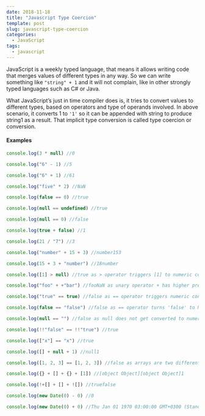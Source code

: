 ```yaml
---
date: 2018-11-18
title: "Javascript Type Coercion"
template: post
slug: javascript-type-coercion
categories:
  - JavaScript
tags:
  - javascript
---
```


JavaScript is a weekly typed language, that means it allows writing code that merges values of different types in any way. So we can write something like `"string" + 1` and it will not complain, like in other strongly typed languages such as C# or Java.

What JavaScript’s just in time compiler does is, it tries to convert values to different types, based on operators and type of operands involved. In above scenario, it converts 1 to `'1'` so it can be appended with string to produce string1 as a result. That implicit type conversion is called type coercion or conversion.

#### Examples

```javascript
console.log(3 * null) //0

console.log("6" - 1) //5

console.log("6" + 1) //61

console.log("five" * 2) //NaN

console.log(false == 0) //true

console.log(null == undefined) //true

console.log(null == 0) //false

console.log(true + false) //1

console.log(21 / "7") //3

console.log("number" + 15 + 3) //number153

console.log(15 + 3 + "number") //18number

console.log([1] > null) //true as > operator triggers [1] to numeric conversion i.e 1 > 0

console.log("foo" + +"bar") //fooNaN as unary operator + has higher precedence "foo" + (+"bar") = "foo" + NaN = fooNaN

console.log("true" == true) //false as == operator triggers numeric conversion so 'true' becomes NaN

console.log(false == "false") //false as == operator turns 'false' to NaN, so false == NaN = false

console.log(null == "") //false as null does not get converted to numeric and null == '' is false

console.log(!!"false" == !!"true") //true

console.log(["x"] == "x") //true

console.log([] + null + 1) //null1

console.log([1, 2, 3] == [1, 2, 3]) //false as arrays are two different instances and == check for object's identity not equality

console.log({} + [] + {} + [1]) //[object Object][object Object]1

console.log(!+[] + [] + ![]) //truefalse

console.log(new Date(0) - 0) //0

console.log(new Date(0) + 0) //Thu Jan 01 1970 03:00:00 GMT+0300 (Standard Time)0
```
